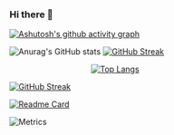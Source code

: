 ### Hi there 👋

[![Ashutosh's github activity graph](https://activity-graph.herokuapp.com/graph?username=it-learning-diary&theme=nord&custom_title=It-learning-diary%20Contribution%20Graph)](https://github.com/ashutosh00710/github-readme-activity-graph)


  
![Anurag's GitHub stats](https://github-readme-stats.vercel.app/api?username=it-learning-diary&show_icons=true&theme=calm) 
[![GitHub Streak](http://github-readme-streak-stats.herokuapp.com?user=it-learning-diary&theme=prussian&hide_border=true)](https://git.io/streak-stats)

&emsp;&emsp;&emsp;&emsp;&emsp;&emsp;&emsp;&emsp;&emsp;&emsp; [![Top Langs](https://github-readme-stats.vercel.app/api/top-langs/?username=it-learning-diary&theme=calm)](https://github.com/anuraghazra/github-readme-stats)



[![GitHub Streak](http://github-readme-streak-stats.herokuapp.com?user=it-learning-diary&theme=prussian&hide_border=true)](https://git.io/streak-stats)

[![Readme Card](https://github-readme-stats.vercel.app/api/pin/?username=it-learning-diary&repo=github-readme-stats)](https://github.com/anuraghazra/github-readme-stats)


![Metrics](https://metrics.lecoq.io/it-learning-diary?template=classic&config.timezone=Asia%2FShanghai)



<!--
**it-learning-diary/it-learning-diary** is a ✨ _special_ ✨ repository because its `README.md` (this file) appears on your GitHub profile.

Here are some ideas to get you started:

- 🔭 I’m currently working on ...
- 🌱 I’m currently learning ...
- 👯 I’m looking to collaborate on ...
- 🤔 I’m looking for help with ...
- 💬 Ask me about ...
- 📫 How to reach me: ...
- 😄 Pronouns: ...
- ⚡ Fun fact: ...
-->
